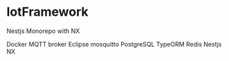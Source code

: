 

# IotFramework

Nestjs Monorepo with NX

Docker
MQTT broker
Eclipse mosquitto
PostgreSQL
TypeORM
Redis
Nestjs
NX
